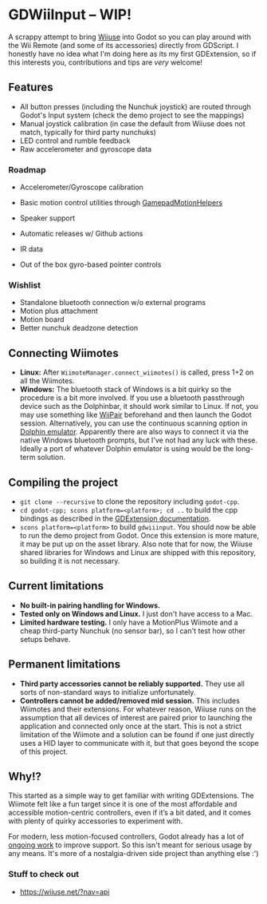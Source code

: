 # GDWiiInput – WIP!  

A scrappy attempt to bring [Wiiuse](https://github.com/wiiuse/wiiuse) into Godot so you can play around with the Wii Remote (and some of its accessories) directly from GDScript. I honestly have no idea what I'm doing here as its my first GDExtension, so if this interests you, contributions and tips are *very* welcome!

## Features 
- All button presses (including the Nunchuk joystick) are routed through Godot's Input system (check the demo project to see the mappings)
- Manual joystick calibration (in case the default from Wiiuse does not match, typically for third party nunchuks)
- LED control and rumble feedback
- Raw accelerometer and gyroscope data

### Roadmap
- Accelerometer/Gyroscope calibration
- Basic motion control utilities through [GamepadMotionHelpers](https://github.com/JibbSmart/GamepadMotionHelpers)

- Speaker support
- Automatic releases w/ Github actions

- IR data
- Out of the box gyro-based pointer controls

### Wishlist
- Standalone bluetooth connection w/o external programs
- Motion plus attachment
- Motion board
- Better nunchuk deadzone detection

## Connecting Wiimotes
- **Linux:** After `WiimoteManager.connect_wiimotes()` is called, press 1+2 on all the Wiimotes.
- **Windows:** The bluetooth stack of Windows is a bit quirky so the procedure is a bit more involved. If you use a bluetooth passthrough device such as the Dolphinbar, it should work similar to Linux. If not, you may use something like [WiiPair](https://github.com/jordanbtucker/WiiPair) beforehand and then launch the Godot session. Alternatively, you can use the continuous scanning option in [Dolphin emulator](https://github.com/dolphin-emu/dolphin). Apparently there are also ways to connect it via the native Windows bluetooth prompts, but I've not had any luck with these. Ideally a port of whatever Dolphin emulator is using would be the long-term solution.

## Compiling the project
- `git clone --recursive` to clone the repository including `godot-cpp`.
- `cd godot-cpp; scons platform=<platform>; cd ..` to build the cpp bindings as described in the [GDExtension documentation](https://docs.godotengine.org/en/4.4/tutorials/scripting/gdextension/gdextension_cpp_example.html).
- `scons platform=<platform>` to build `gdwiiinput`.
You should now be able to run the demo project from Godot. Once this extension is more mature, it may be put up on the asset library. Also note that for now, the Wiiuse shared libraries for Windows and Linux are shipped with this repository, so building it is not necessary.

## Current limitations
- **No built-in pairing handling for Windows.** 
- **Tested only on Windows and Linux.** I just don't have access to a Mac.
- **Limited hardware testing.** I only have a MotionPlus Wiimote and a cheap third-party Nunchuk (no sensor bar), so I can't test how other setups behave. 

## Permanent limitations
- **Third party accessories cannot be reliably supported.** They use all sorts of non-standard ways to initialize unfortunately.
- **Controllers cannot be added/removed mid session.** This includes Wiimotes and their extensions. For whatever reason, Wiiuse runs on the assumption that all devices of interest are paired prior to launching the application and connected only once at the start. This is not a strict limitation of the Wiimote and a solution can be found if one just directly uses a HID layer to communicate with it, but that goes beyond the scope of this project. 

## Why!?  

This started as a simple way to get familiar with writing GDExtensions. The Wiimote felt like a fun target since it is one of the most affordable and accessible motion-centric controllers, even if it’s a bit dated, and it comes with plenty of quirky accessories to experiment with.

For modern, less motion-focused controllers, Godot already has a lot of [ongoing work](https://github.com/godotengine/godot-proposals/issues/2829) to improve support. So this isn't meant for serious usage by any means. It's more of a nostalgia-driven side project than anything else :')


### Stuff to check out
- https://wiiuse.net/?nav=api